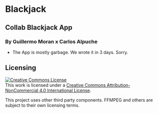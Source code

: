 # Blackjack

## Collab Blackjack App 
### By Guillermo Moran x Carlos Alpuche 

- The App is mostly garbage. We wrote it in 3 days. Sorry.

## Licensing

<a rel="license" href="http://creativecommons.org/licenses/by-nc/4.0/"><img alt="Creative Commons License" style="border-width:0" src="https://i.creativecommons.org/l/by-nc/4.0/88x31.png" /></a><br />This work is licensed under a <a rel="license" href="http://creativecommons.org/licenses/by-nc/4.0/">Creative Commons Attribution-NonCommercial 4.0 International License</a>.

This project uses other third party components. FFMPEG and others are subject to their own licensing terms. 
